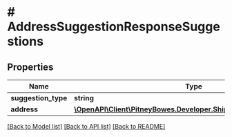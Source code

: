 # # AddressSuggestionResponseSuggestions

## Properties

Name | Type | Description | Notes
------------ | ------------- | ------------- | -------------
**suggestion_type** | **string** |  | [optional] 
**address** | [**\OpenAPI\Client\PitneyBowes.Developer.ShippingApi.Model\Address[]**](Address.md) |  | [optional] 

[[Back to Model list]](../../README.md#documentation-for-models) [[Back to API list]](../../README.md#documentation-for-api-endpoints) [[Back to README]](../../README.md)


